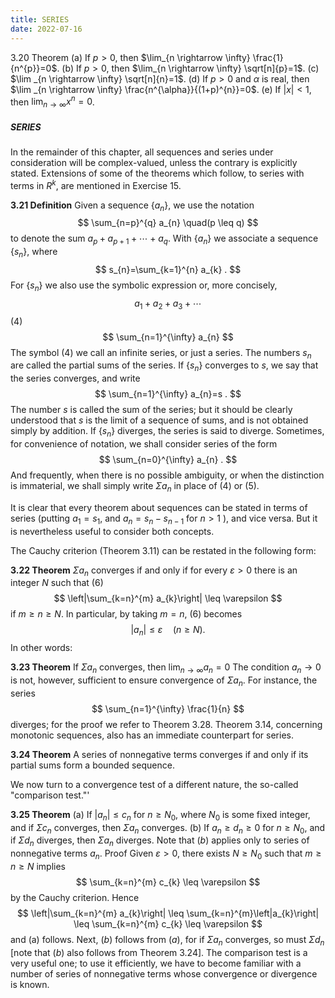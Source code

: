 ```yaml
---
title: SERIES
date: 2022-07-16
---
```


$3.20$ Theorem
(a) If $p>0$, then $\lim_{n \rightarrow \infty} \frac{1}{n^{p}}=0$.
(b) If $p>0$, then $\lim_{n \rightarrow \infty} \sqrt[n]{p}=1$.
(c) $\lim _{n \rightarrow \infty} \sqrt[n]{n}=1$.
(d) If $p>0$ and $\alpha$ is real, then $\lim _{n \rightarrow \infty} \frac{n^{\alpha}}{(1+p)^{n}}=0$.
(e) If $|x|<1$, then $\lim _{n \rightarrow \infty} x^{n}=0$.

##### SERIES

In the remainder of this chapter, all sequences and series under consideration will be complex-valued, unless the contrary is explicitly stated. Extensions of some of the theorems which follow, to series with terms in $R^{k}$, are mentioned in Exercise $15 .$

**3.21 Definition** Given a sequence $\left\{a_{n}\right\}$, we use the notation
$$
\sum_{n=p}^{q} a_{n} \quad(p \leq q)
$$
to denote the sum $a_{p}+a_{p+1}+\cdots+a_{q}$. With $\left\{a_{n}\right\}$ we associate a sequence $\left\{s_{n}\right\}$, where
$$
s_{n}=\sum_{k=1}^{n} a_{k} .
$$
For $\left\{s_{n}\right\}$ we also use the symbolic expression
or, more concisely,
$$
a_{1}+a_{2}+a_{3}+\cdots
$$
(4)
$$
\sum_{n=1}^{\infty} a_{n}
$$
The symbol (4) we call an infinite series, or just a series. The numbers $s_{n}$ are called the partial sums of the series. If $\left\{s_{n}\right\}$ converges to $s$, we say that the series converges, and write
$$
\sum_{n=1}^{\infty} a_{n}=s .
$$
The number $s$ is called the sum of the series; but it should be clearly understood that $s$ is the limit of a sequence of sums, and is not obtained simply by addition.
If $\left\{s_{n}\right\}$ diverges, the series is said to diverge.
Sometimes, for convenience of notation, we shall consider series of the form
$$
\sum_{n=0}^{\infty} a_{n} .
$$
And frequently, when there is no possible ambiguity, or when the distinction is immaterial, we shall simply write $\Sigma a_{n}$ in place of (4) or (5).

It is clear that every theorem about sequences can be stated in terms of series (putting $a_{1}=s_{1}$, and $a_{n}=s_{n}-s_{n-1}$ for $n>1$ ), and vice versa. But it is nevertheless useful to consider both concepts.

The Cauchy criterion (Theorem 3.11) can be restated in the following form:

**3.22 Theorem** $\Sigma a_{n}$ converges if and only if for every $\varepsilon>0$ there is an integer $N$ such that
(6)
$$
\left|\sum_{k=n}^{m} a_{k}\right| \leq \varepsilon
$$
if $m \geq n \geq N$.
In particular, by taking $m=n$, (6) becomes
$$
\left|a_{n}\right| \leq \varepsilon \quad(n \geq N) \text {. }
$$
In other words:

**3.23 Theorem** If $\Sigma a_{n}$ converges, then $\lim _{n \rightarrow \infty} a_{n}=0$
The condition $a_{n} \rightarrow 0$ is not, however, sufficient to ensure convergence of $\Sigma a_{n}$. For instance, the series
$$
\sum_{n=1}^{\infty} \frac{1}{n}
$$
diverges; for the proof we refer to Theorem 3.28.
Theorem 3.14, concerning monotonic sequences, also has an immediate counterpart for series.

**3.24 Theorem** A series of nonnegative terms converges if and only if its partial sums form a bounded sequence.

We now turn to a convergence test of a different nature, the so-called "comparison test."'

**3.25 Theorem**
(a) If $\left|a_{n}\right| \leq c_{n}$ for $n \geq N_{0}$, where $N_{0}$ is some fixed integer, and if $\Sigma c_{n}$ converges, then $\Sigma a_{n}$ converges.
(b) If $a_{n} \geq d_{n} \geq 0$ for $n \geq N_{0}$, and if $\Sigma d_{n}$ diverges, then $\Sigma a_{n}$ diverges.
Note that $(b)$ applies only to series of nonnegative terms $a_{n}$.
Proof Given $\varepsilon>0$, there exists $N \geq N_{0}$ such that $m \geq n \geq N$ implies
$$
\sum_{k=n}^{m} c_{k} \leq \varepsilon
$$
by the Cauchy criterion. Hence
$$
\left|\sum_{k=n}^{m} a_{k}\right| \leq \sum_{k=n}^{m}\left|a_{k}\right| \leq \sum_{k=n}^{m} c_{k} \leq \varepsilon
$$
and (a) follows.
Next, $(b)$ follows from $(a)$, for if $\Sigma a_{n}$ converges, so must $\Sigma d_{n}$ [note that $(b)$ also follows from Theorem 3.24].
The comparison test is a very useful one; to use it efficiently, we have to become familiar with a number of series of nonnegative terms whose convergence or divergence is known.